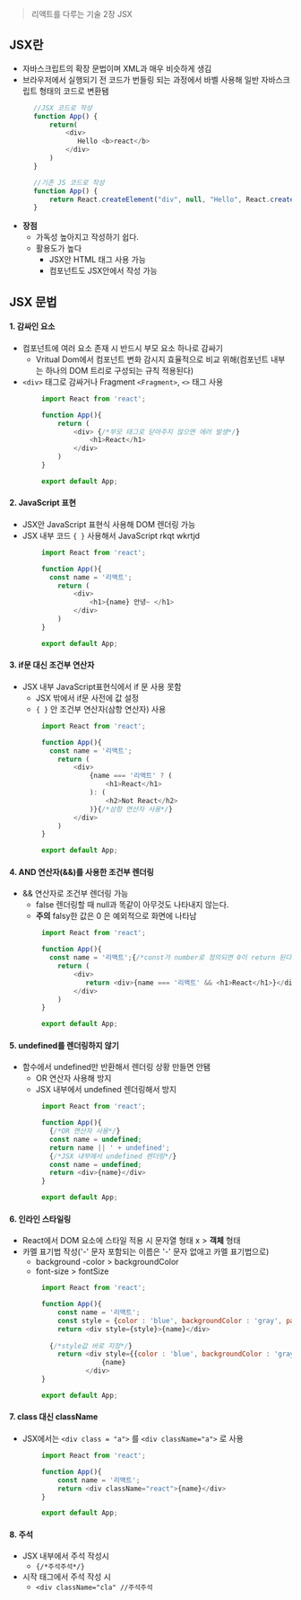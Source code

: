 ﻿> 리액트를 다루는 기술 2장 JSX

## JSX란
 - 자바스크립트의 확장 문법이며 XML과 매우 비슷하게 생김
 - 브라우저에서 실행되기 전 코드가 번들링 되는 과정에서 바벨 사용해 일반 자바스크립트 형태의 코드로 변환됌
``` js
      //JSX 코드로 작성
      function App() {
          return(
              <div>
                 Hello <b>react</b>
              </div>
          )
      }

      //기존 JS 코드로 작성
      function App() {
          return React.createElement("div", null, "Hello", React.createElement("b", null, "react"));
      }
```


  - **장점**
      - 가독성 높아지고 작성하기 쉽다.
       - 활용도가 높다
           - JSX안 HTML 태그 사용 가능
            - 컴포넌트도 JSX안에서 작성 가능
            
## JSX 문법
#### 1. 감싸인 요소
  - 컴포넌트에 여러 요소 존재 시 반드시 부모 요소 하나로 감싸기
      - Vritual Dom에서 컴포넌트 변화 감시지 효율적으로 비교 위해(컴포넌트 내부는 하나의 DOM 트리로 구성되는 규칙 적용된다)
  - `<div>` 태그로 감싸거나 Fragment `<Fragment>`, `<>`  태그 사용
``` js
        import React from 'react';

        function App(){
            return (
                <div> {/*부모 태그로 닫아주지 않으면 에러 발생*/}
                    <h1>React</h1>
                </div>
            )
        }

        export default App;

```

#### 2. JavaScript 표현
 - JSX안 JavaScript 표현식 사용해 DOM 렌더링 가능
  - JSX 내부 코드 `{ }`  사용해서 JavaScript rkqt wkrtjd
``` js
        import React from 'react';

        function App(){
          const name = '리액트';
            return (
                <div> 
                    <h1>{name} 안녕~ </h1>
                </div>
            )
        }

        export default App;

```      

#### 3. if문 대신 조건부 연산자
 - JSX 내부 JavaScript표현식에서 if  문 사용 못함
    - JSX 밖에서 if문 사전에 값 설정
    - `{ }` 안 조건부 연산자(삼항 연산자) 사용
``` js
        import React from 'react';

        function App(){
          const name = '리액트';
            return (
                <div> 
              	    {name === '리액트' ? (
                    	<h1>React</h1>
                    ): ( 
              			<h2>Not React</h2>
              		)}{/*삼항 연산자 사용*/}
                </div>
            )
        }

        export default App;

```  

#### 4. AND 연산자(&&)를 사용한 조건부 렌더링
 - && 연산자로 조건부 렌더링 가능
     - false 렌더링할 때 null과 똑같이 아무것도 나타내지 않는다.
     - **주의** falsy한 값은 0 은 예외적으로 화면에 나타남
``` js
        import React from 'react';

        function App(){
          const name = '리액트';{/*const가 number로 정의되면 0이 return 된다.*/}
            return (
                <div> 
              	   return <div>{name === '리액트' && <h1>React</h1>}</div>;
                </div>
            )
        }

        export default App;

```  
#### 5. undefined를 렌더링하지 않기
 - 함수에서 undefined만 반환해서 렌더링 상황 만들면 안됌
     - OR 연산자 사용해 방지
     - JSX 내부에서 undefined 렌더링해서 방지
``` js
        import React from 'react';

        function App(){
          {/*OR 연산자 사용*/}
          const name = undefined;
          return name || ' + undefined';
          {/*JSX 내부에서 undefined 렌더링*/}
          const name = undefined;
          return <div>{name}</div>
        }

        export default App;

```  
#### 6. 인라인 스타일링
 - React에서 DOM 요소에 스타일 적용 시 문자열 형태 x > **객체** 형태
 - 카멜 표기법 작성('-' 문자 포함되는 이름은 '-' 문자 없애고 카멜 표기법으로)
     - background -color > backgroundColor
     - font-size > fontSize
``` js
        import React from 'react';

        function App(){
            const name = '리액트';
            const style = {color : 'blue', backgroundColor : 'gray', padding:16};
            return <div style={style}>{name}</div>
          
          {/*style값 바로 지정*/}
            return <div style={{color : 'blue', backgroundColor : 'gray', padding:16}}>
                       {name}
                   </div>
        }

        export default App;

```   
#### 7. class 대신 className 
 - JSX에서는 `<div class = "a">` 를  `<div className="a">` 로 사용 
``` js
        import React from 'react';

        function App(){
            const name = '리액트';
            return <div className="react">{name}</div>
        }

        export default App;

```   
#### 8. 주석
 - JSX 내부에서 주석 작성시 
     - `{/*주석주석*/}`
  - 시작 태그에서 주석 작성 시
      - `<div className="cla" //주석주석 `

